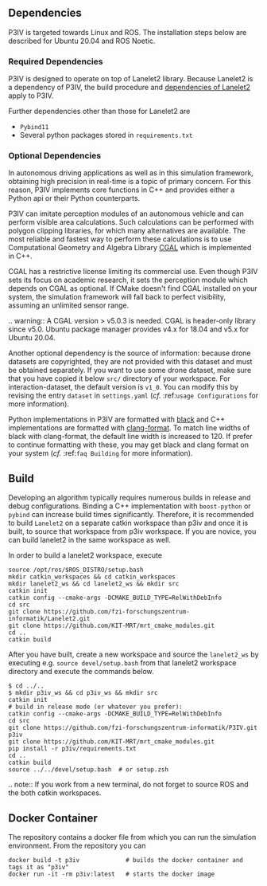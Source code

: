 ## Dependencies

P3IV is targeted towards Linux and ROS. The installation steps below are described for Ubuntu 20.04 and ROS Noetic.

### Required Dependencies

P3IV is designed to operate on top of Lanelet2 library. Because Lanelet2 is a dependency of P3IV, the build procedure and [dependencies of Lanelet2](https://github.com/fzi-forschungszentrum-informatik/Lanelet2/blob/master/README.md#dependencies) apply to P3IV.

Further dependencies other than those for Lanelet2 are
 * `Pybind11`
 * Several python packages stored in `requirements.txt`

### Optional Dependencies

In autonomous driving applications as well as in this simulation framework, obtaining high precision in real-time is a topic of primary concern. For this reason, P3IV implements core functions in C++ and provides either a Python api or their Python counterparts.

P3IV can imitate perception modules of an autonomous vehicle and can perform visible area calculations. Such calculations can be performed with polygon clipping libraries, for which many alternatives are available. The most reliable and fastest way to perform these calculations is to use Computational Geometry and Algebra Library [CGAL](https://www.cgal.org/) which is implemented in C++.

CGAL has a restrictive license limiting its commercial use. Even though P3IV sets its focus on academic research, it sets the perception module which depends on CGAL as optional. If CMake doesn't find CGAL installed on your system, the simulation framework will fall back to perfect visibility, assuming an unlimited sensor range.

.. warning::
   A CGAL version > v5.0.3 is needed. CGAL is header-only library since v5.0. Ubuntu package manager provides v4.x for 18.04 and v5.x for Ubuntu 20.04.

Another optional dependency is the source of information: because drone datasets are copyrighted, they are not provided with this dataset and must be obtained separately. If you want to use some drone dataset, make sure that you have copied it below ``src/`` directory of your workspace. For interaction-dataset, the default version is `v1_0`. You can modify this by revising the entry ``dataset`` in ``settings.yaml`` (*cf.* :ref:`usage Configurations` for more information).

Python implementations in P3IV are formatted with [black](https://github.com/psf/black) and C++ implementations are formatted with [clang-format](https://clang.llvm.org/docs/ClangFormatStyleOptions.html). To match line widths of black with clang-format, the default line width is increased to 120. If prefer to continue formatting with these, you may get black and clang format on your system (*cf.* :ref:`faq Building` for more information).

## Build

Developing an algorithm typically requires numerous builds in release and debug configurations. Binding a C++ implementation with `boost-python` or `pybind` can increase build times significantly. Therefore, it is recommended to build `Lanelet2` on a separate catkin workspace than p3iv and once it is built, to source that workspace from p3iv workspace. If you are novice, you can build lanelet2 in the same workspace as well.

In order to build a lanelet2 workspace, execute
```shell
source /opt/ros/$ROS_DISTRO/setup.bash
mkdir catkin_workspaces && cd catkin_workspaces
mkdir lanelet2_ws && cd lanelet2_ws && mkdir src
catkin init
catkin config --cmake-args -DCMAKE_BUILD_TYPE=RelWithDebInfo
cd src
git clone https://github.com/fzi-forschungszentrum-informatik/Lanelet2.git
git clone https://github.com/KIT-MRT/mrt_cmake_modules.git
cd ..
catkin build
```

After you have built, create a new workspace and source the `lanelet2_ws` by executing e.g. `source devel/setup.bash` from that lanelet2 workspace directory and execute the commands below.
```shell
$ cd ../..
$ mkdir p3iv_ws && cd p3iv_ws && mkdir src
catkin init
# build in release mode (or whatever you prefer):
catkin config --cmake-args -DCMAKE_BUILD_TYPE=RelWithDebInfo
cd src
git clone https://github.com/fzi-forschungszentrum-informatik/P3IV.git p3iv
git clone https://github.com/KIT-MRT/mrt_cmake_modules.git
pip install -r p3iv/requirements.txt
cd ..
catkin build
source ../../devel/setup.bash  # or setup.zsh
```

.. note::
 If you work from a new terminal, do not forget to source ROS and the both catkin workspaces.


## Docker Container

The repository contains a docker file from which you can run the simulation environment. From the repository you can
```shell
docker build -t p3iv             # builds the docker container and tags it as "p3iv"
docker run -it -rm p3iv:latest   # starts the docker image
```
